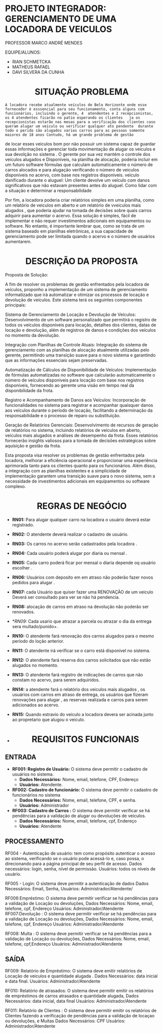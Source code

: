# PROJETO INTEGRADOR: GERENCIAMENTO DE UMA LOCADORA DE VEICULOS

PROFESSOR MARCO ANDRÉ MENDES 

  EQUIPE/ALUNOS: 
- RIAN SCHMETCKA
- MATHEUS RAFAEL
- DAVI SILVERA DA CUNHA 

# <h1 align="center">SITUAÇÃO PROBLEMA</h1>

    A locadora recebe atualmente veículos de Belo Horizonte onde esse fornecedor é esssencial para seu funcionamento, conta alguns com funcionários, incluindo o gerente, 4  atendentes e 2 recepcionistas, os 4 atendentes ficarão no patio esperando os clientes   ja os recepcionistas estarão nas mesas para a verificação dos clientes caso queram alugar um veiculo ou verificar qualquer ato pendente  durante todo o perido são alugados varios carros para as pessoas somente maiores de 18 anos Contudo, há um grande problema de gestão
de locar esses veiculos bom  por não possuir um sistema capaz de guardar essas informações e gerenciar toda movimentação de alugar os veiculos  e  sua devolção no sistema .
O gerente por sua vez mantém o controle dos veiculos alugados e Disponíveis, na planilha de alocação, poderia incluir em um futuro software fórmulas que calculam automaticamente o número de carros alocados e para alugação verificando   o número de veiculos  disponíveis no acervo, com base nos registros disponiveis. 
veículo danificado durante o aluguel: Um cliente devolve um veículo com danos significativos que não estavam presentes antes do aluguel. Como lidar com a situação e determinar a responsabilidade 

Por fim, a locadora  poderia criar relatórios simples em uma planilha, como um relatório de veiculos  em aberto e um relatório de vveiculos  mais alugados , que poderia ajudar na tomada de decisões sobre quais carros  adquirir para aumentar o acervo. Essa solução é simples, fácil de implementar e não requer investimentos adicionais em equipamentos ou software. No entanto, é importante lembrar que, como se trata de um sistema baseado em planilhas eletrônicas, a sua capacidade de gerenciamento pode ser limitada quando o acervo e o número de usuários aumentarem.

# <h1 align="center">DESCRIÇÃO DA PROPOSTA</h1>

Proposta de Solução:

A fim de resolver os problemas de gestão enfrentados pela locadora de veículos, proponho a implementação de um sistema de gerenciamento informatizado que irá automatizar e otimizar os processos de locação e devolução de veículos. Este sistema terá os seguintes componentes principais:

Sistema de Gerenciamento de Locação e Devolução de Veículos: Desenvolvimento de um software personalizado que permitirá o registro de todos os veículos disponíveis para locação, detalhes dos clientes, datas de locação e devolução, além de registros de danos e condições dos veículos no momento da devolução.

Integração com Planilhas de Controle Atuais: Integração do sistema de gerenciamento com as planilhas de alocação atualmente utilizadas pelo gerente, permitindo uma transição suave para o novo sistema e garantindo que as informações essenciais sejam preservadas.

Automatização de Cálculos de Disponibilidade de Veículos: Implementação de fórmulas automatizadas no software que calcularão automaticamente o número de veículos disponíveis para locação com base nos registros disponíveis, fornecendo ao gerente uma visão em tempo real da disponibilidade da frota.

Registro e Acompanhamento de Danos aos Veículos: Incorporação de funcionalidades no sistema para registrar e acompanhar quaisquer danos aos veículos durante o período de locação, facilitando a determinação da responsabilidade e o processo de reparo ou substituição.

Geração de Relatórios Gerenciais: Desenvolvimento de recursos de geração de relatórios no sistema, incluindo relatórios de veículos em aberto, veículos mais alugados e análises de desempenho da frota. Esses relatórios fornecerão insights valiosos para a tomada de decisões estratégicas sobre aquisição e gestão da frota.

Esta proposta visa resolver os problemas de gestão enfrentados pela locadora, melhorar a eficiência operacional e proporcionar uma experiência aprimorada tanto para os clientes quanto para os funcionários. Além disso, a integração com as planilhas existentes e a simplicidade de implementação garantem uma transição suave para o novo sistema, sem a necessidade de investimentos adicionais em equipamentos ou software complexo.

<h1 align="center">REGRAS DE NEGÓCIO</h1>

- **RN01:** Para alugar  qualquer carro na locadora o usuário deverá estar registrado. 
- **RN02:** O atendente deverá realizar o cadastro de usuário. 
- **RN03:** Os carros no acervo serão cadastrados pela locadora .
- **RN04:** Cada usuário poderá alugar por diaria ou mensal .
- **RN05:** Cada carro  poderá ficar por mensal o diaria  depende oq usuário escolher .
- **RN06:** Usuários com deposito em  em atraso não poderão fazer novos pedidos para alugar . 
- **RN07:** cada  Usuário  que quiser fazer uma RENOVAÇÃO de um veiculo Deverá ser consultado para ver se não há pendencia.
- **RN08:** alocação  de carros  em atraso na devolução não poderão ser renovados.
- **RN09:* Cada usario que atrazar a parcela ou atrazar  o dia da entrega sera multado/punido+.
- **RN10:** O atendente fará renovação dos carros  alugados  para o mesmo período do loção anterior. 
- **RN11:** O atendente irá verificar se o carro  está disponível no sistema. 
- **RN12:** O atendente fará reserva dos carros  solicitados que não estão alugados  no momento.
- **RN13:** O atendente fará registro de indicações de carros  que não constam no acervo, para serem adquiridos. 
- **RN14:** a atendente  fará o relatório dos veiculos  mais alugados , os usuários com carros  em atraso de entrega, os usuários que fizeram renovações para alugar , as reservas realizada e carros  para serem adicionados ao acervo.
- **RN15:**  Quando estravio do veiculo a locadora devera ser acinada junto ao propretario que alugou  o veiculo.

- # <h1 align="center">REQUISITOS FUNCIONAIS</h1>

## ENTRADA

- **RF001: Registro de Usuário:** O sistema deve permitir o cadastro de usuários no sistema.
    - **Dados Necessários:** Nome, email, telefone, CPF, Endereço 
    - **Usuários:** Atendente.
- **RF002: Cadastro de funcionário:** O sistema deve permitir o cadastro de funcionários no sistema 
    - **Dados Necessários:** Nome, email, telefone, CPF, e senha.  
    - **Usuários:** Administrador
- **RF003: Cadastro de Carros :** O sistema deve permitir verificar se há pendências para a validação de alugar ou devoluções de veiculos. 
    - **Dados Necessários:** Nome, email, telefone, cpf, Endereço 
    - **Usuários:** Atendente 

## PROCESSAMENTO 

RF004 - Autenticação de usuário: tem como propósito autenticar o acesso ao sistema, verificando se o usuário pode acessá-lo e, caso possa, o direcionando para a página principal de seu perfil de acesso.
Dados necessários: login, senha, nível de permissão.
Usuários: todos os níveis de usuário.

RF005 - Login: O sistema deve permitir a autenticação de dados Dados Necessários: Email, Senha, Usuários: Administrador/Atendente/

RF006:Empréstimo: O sistema deve permitir verificar se há pendências para a validação de Locação ou devoluções, Dados Necessários: Nome, email, telefone, cpf, Endereço Usuários: Administrador/Atendente 
RF007:Devolução : O sistema deve permitir verificar se há pendências para a validação de Locação ou devoluções, Dados Necessários: Nome, email, telefone, cpf, Endereço Usuários: Administrador/Atendente

RF008: Multa : O sistema deve permitir verificar se há pendências para a validação de Locação ou devoluções, Dados Necessários: Nome, email, telefone, cpf,Endereço Usuários: Administrador/Atendente

## SAÍDA 

RF009: Relatório de Empréstimo: O sistema deve emitir relatórios de Locação de veiculos  e quantidade alugada . Dados Necessários: data inicial e data final. Usuários: Administrador/Atendente

RF010: Relatório de  atrasados: O sistema deve permitir emitir os relatórios de empréstimos de carros  atrasados e quantidade alugada, Dados Necessários: data inicial, data final Usuários: Administrador/Atendente

RF011: Relatório de Clientes : O sistema deve permitir emitir os relatórios de Clientes fazendo a verificação de pendências para a validação de locaçao ou devoluções, e Muitas Dados Necessários: CPF Usuários: Administrador/Atendente



